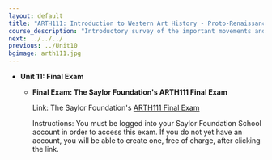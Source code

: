 ```yaml
---
layout: default
title: "ARTH111: Introduction to Western Art History - Proto-Renaissance to Contemporary Art"
course_description: "Introductory survey of the important movements and influential figures in Western art from the Proto-Renaissance in Italy to the contemporary art of the twentieth century."
next: ../../../
previous: ../Unit10
bgimage: arth111.jpg
---
```

-   **Unit 11: Final Exam**  
    -   **Final Exam: The Saylor Foundation's ARTH111 Final Exam**

        Link: The Saylor Foundation's [ARTH111 Final
        Exam](http://school.saylor.org/mod/quiz/view.php?id=380)  
           
         Instructions: You must be logged into your Saylor Foundation
        School account in order to access this exam. If you do not yet
        have an account, you will be able to create one, free of charge,
        after clicking the link.
